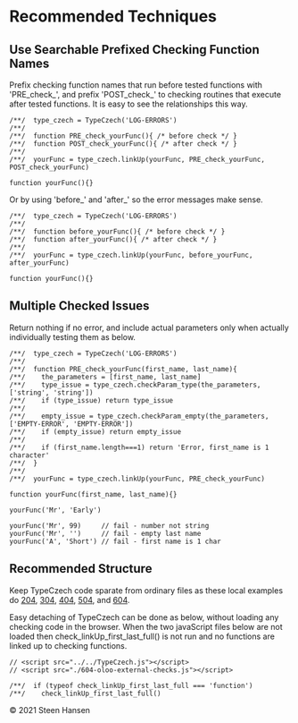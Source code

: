 # Recommended Techniques

## Use Searchable Prefixed Checking Function Names
Prefix checking function names that run before tested
functions with 'PRE_check_', and prefix 'POST_check_' to checking routines that execute after
tested functions. It is easy to see the relationships this way.
```
/**/  type_czech = TypeCzech('LOG-ERRORS')
/**/
/**/  function PRE_check_yourFunc(){ /* before check */ }
/**/  function POST_check_yourFunc(){ /* after check */ }
/**/
/**/  yourFunc = type_czech.linkUp(yourFunc, PRE_check_yourFunc, POST_check_yourFunc)

function yourFunc(){}
```

Or by using 'before_' and 'after_' so the error messages make sense.
```
/**/  type_czech = TypeCzech('LOG-ERRORS')
/**/
/**/  function before_yourFunc(){ /* before check */ }
/**/  function after_yourFunc(){ /* after check */ }
/**/
/**/  yourFunc = type_czech.linkUp(yourFunc, before_yourFunc, after_yourFunc)

function yourFunc(){}
```

## Multiple Checked Issues
Return nothing if no error, and include actual
parameters only when actually individually testing them as below.
```
/**/  type_czech = TypeCzech('LOG-ERRORS')
/**/
/**/  function PRE_check_yourFunc(first_name, last_name){
/**/    the_parameters = [first_name, last_name]
/**/    type_issue = type_czech.checkParam_type(the_parameters, ['string', 'string'])
/**/    if (type_issue) return type_issue
/**/
/**/    empty_issue = type_czech.checkParam_empty(the_parameters, ['EMPTY-ERROR', 'EMPTY-ERROR'])
/**/    if (empty_issue) return empty_issue
/**/
/**/    if (first_name.length===1) return 'Error, first_name is 1 character'
/**/  }
/**/
/**/  yourFunc = type_czech.linkUp(yourFunc, PRE_check_yourFunc)

function yourFunc(first_name, last_name){}

yourFunc('Mr', 'Early')

yourFunc('Mr', 99)     // fail - number not string
yourFunc('Mr', '')     // fail - empty last name
yourFunc('A', 'Short') // fail - first name is 1 char
```

## Recommended Structure
Keep TypeCzech code sparate from ordinary files as these local examples do [204](../examples-web/204-Extending-Closures-Single/204-Extending-Closures-Single.html),
[304](../examples-web/304-Extending-IIFEs-Single/304-Extending-IIFEs-Single.html),
[404](../examples-web/404-Extending-ClassFree-Single/404-Extending-ClassFree-Single.html),
[504](../examples-web/504-Extending-Prototypes-Single/504-Extending-Prototypes-Single.html), and
[604](../examples-web/604-Extending-OLOO-Single/604-Extending-OLOO-Single.html).

Easy detaching of TypeCzech can be done as below, without loading any checking code in the browser. When the two javaScript files below are not loaded
then check_linkUp_first_last_full() is not run and no functions are linked up to checking functions.
```
// <script src="../../TypeCzech.js"></script>
// <script src="./604-oloo-external-checks.js"></script>

/**/  if (typeof check_linkUp_first_last_full === 'function') 
/**/    check_linkUp_first_last_full()
```

&copy; 2021 Steen Hansen